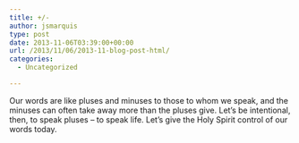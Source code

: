 ```yaml
---
title: +/-
author: jsmarquis
type: post
date: 2013-11-06T03:39:00+00:00
url: /2013/11/06/2013-11-blog-post-html/
categories:
  - Uncategorized

---
```

Our words are like pluses and minuses to those to whom we speak, and the minuses can often take away more than the pluses give. Let&#8217;s be intentional, then, to speak pluses &#8211; to speak life. Let&#8217;s give the Holy Spirit control of our words today.